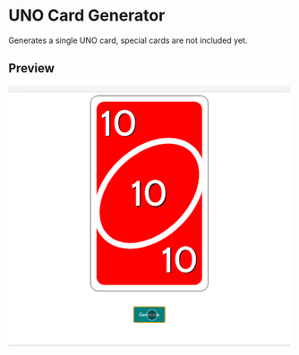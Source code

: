 # UNO Card Generator

Generates a single UNO card, special cards are not included yet.

## Preview

<img src="./assets/card-generator-preview.gif">
